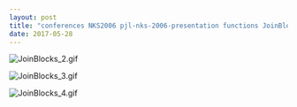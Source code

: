 ```yaml
---
layout: post
title: "conferences NKS2006 pjl-nks-2006-presentation functions JoinBlocks.nb"
date: 2017-05-28
---
```


![JoinBlocks_2.gif](../../../assets/2017/05/28/JoinBlocks-500px/JoinBlocks_2.gif)

![JoinBlocks_3.gif](../../../assets/2017/05/28/JoinBlocks-500px/JoinBlocks_3.gif)

![JoinBlocks_4.gif](../../../assets/2017/05/28/JoinBlocks-500px/JoinBlocks_4.gif)

